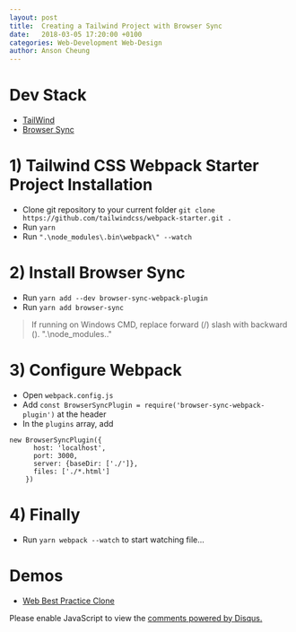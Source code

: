 ```yaml
---
layout: post
title:  Creating a Tailwind Project with Browser Sync
date:   2018-03-05 17:20:00 +0100
categories: Web-Development Web-Design
author: Anson Cheung
---
```


<script async src="https://pagead2.googlesyndication.com/pagead/js/adsbygoogle.js"></script>
<!-- Pages -->
<ins class="adsbygoogle"
     style="display:block"
     data-ad-client="ca-pub-3447513048440895"
     data-ad-slot="9229199209"
     data-ad-format="auto"
     data-full-width-responsive="true"></ins>
<script>
     (adsbygoogle = window.adsbygoogle || []).push({});
</script>

# Dev Stack
- [TailWind](https://tailwindcss.com/)
- [Browser Sync](https://browsersync.io/)

	
# 1) Tailwind CSS Webpack Starter Project Installation
- Clone git repository to your current folder `git clone https://github.com/tailwindcss/webpack-starter.git .`
- Run `yarn`
- Run `".\node_modules\.bin\webpack\" --watch`

# 2) Install Browser Sync
- Run `yarn add --dev browser-sync-webpack-plugin`
- Run `yarn add browser-sync`
> If running on Windows CMD, replace forward (/) slash with backward (\). ".\node_modules\.."

# 3) Configure Webpack
- Open `webpack.config.js`
- Add `const BrowserSyncPlugin = require('browser-sync-webpack-plugin')` at the header
- In the `plugins` array, add 
```
new BrowserSyncPlugin({
      host: 'localhost',
      port: 3000,
      server: {baseDir: ['./']},
      files: ['./*.html']
    })
```

# 4) Finally
- Run `yarn webpack --watch` to start watching file...

# Demos
- <a href="http://ansoncheung.me/WBP_Clone_Tailwindcss" target="_blank">Web Best Practice Clone</a>

<div id="disqus_thread"></div>
<script>

/**
*  RECOMMENDED CONFIGURATION VARIABLES: EDIT AND UNCOMMENT THE SECTION BELOW TO INSERT DYNAMIC VALUES FROM YOUR PLATFORM OR CMS.
*  LEARN WHY DEFINING THESE VARIABLES IS IMPORTANT: https://disqus.com/admin/universalcode/#configuration-variables*/
/*
var disqus_config = function () {
this.page.url = window.location.href;  // Replace PAGE_URL with your page's canonical URL variable
this.page.identifier = 'setting-up-laravel-5.5-with-docker-step-by-step'; // Replace PAGE_IDENTIFIER with your page's unique identifier variable
};
*/
(function() { // DON'T EDIT BELOW THIS LINE
var d = document, s = d.createElement('script');
s.src = 'https://ansonc.disqus.com/embed.js';
s.setAttribute('data-timestamp', +new Date());
(d.head || d.body).appendChild(s);
})();
</script>
<noscript>Please enable JavaScript to view the <a href="https://disqus.com/?ref_noscript">comments powered by Disqus.</a></noscript>